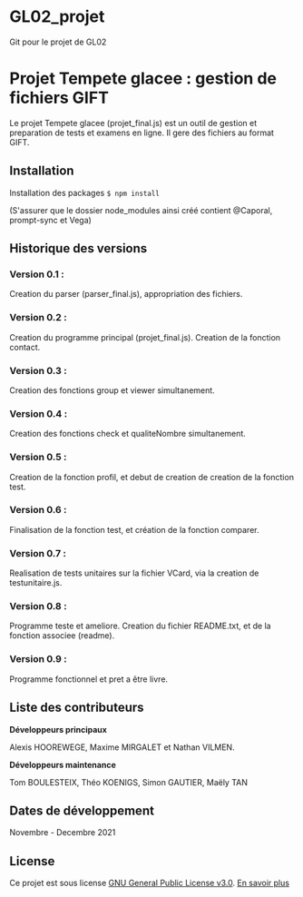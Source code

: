# GL02_projet

Git pour le projet de GL02

# Projet Tempete glacee : gestion de fichiers GIFT

Le projet Tempete glacee (projet_final.js) est un outil de gestion et preparation de tests et examens en ligne. 
Il gere des fichiers au format GIFT.

## Installation

Installation des packages 
`$ npm install`

(S'assurer que le dossier node_modules ainsi créé contient @Caporal, prompt-sync et Vega)

## Historique des versions

### Version 0.1 :

Creation du parser (parser_final.js), appropriation des fichiers.

### Version 0.2 :

Creation du programme principal (projet_final.js). Creation de la fonction contact.

### Version 0.3 : 

Creation des fonctions group et viewer simultanement.

### Version 0.4 :

Creation des fonctions check et qualiteNombre simultanement.

### Version 0.5 :

Creation de la fonction profil, et debut de creation de creation de la fonction test.

### Version 0.6 :

Finalisation de la fonction test, et création de la fonction comparer.

### Version 0.7 :

Realisation de tests unitaires sur la fichier VCard, via la creation de testunitaire.js.

### Version 0.8 :

Programme teste et ameliore. Creation du fichier README.txt, et de la fonction associee (readme).

### Version 0.9 :
Programme fonctionnel et pret a être livre.

## Liste des contributeurs

**Développeurs principaux**

Alexis HOOREWEGE, Maxime MIRGALET et Nathan VILMEN.

**Développeurs maintenance**

Tom BOULESTEIX, Théo KOENIGS, Simon GAUTIER, Maëly TAN

## Dates de développement

Novembre - Decembre 2021

## License

Ce projet est sous license [GNU General Public License v3.0](https://git.utt.fr/mirgalem/gl02_projet/-/blob/main/LICENSE). [En savoir plus](https://choosealicense.com/licenses/gpl-3.0/)

